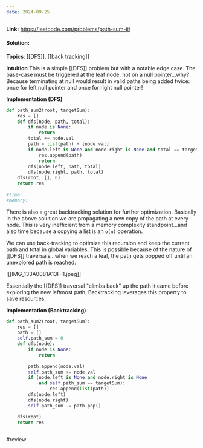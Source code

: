 ```yaml
---
date: 2024-09-25
---
```

**Link:** https://leetcode.com/problems/path-sum-ii/
#### Solution:

**Topics**: [[DFS]], [[back tracking]]

**Intuition**
This is a simple [[DFS]] problem but with a notable edge case. The base-case must be triggered at the leaf node, not on a null pointer...why? Because terminating at null would result in valid paths being added twice: once for left null pointer and once for right null pointer!

**Implementation (DFS)**
```python
def path_sum2(root, targetSum):
	res = []
	def dfs(node, path, total):
		if node is None:
			return
		total += node.val
		path = list(path) + [node.val]
		if node.left is None and node.right is None and total == targetSum:
			res.append(path)
			return 
		dfs(node.left, path, total)
		dfs(node.right, path, total)
	dfs(root, [], 0)
	return res
		
#time:
#memory:
```

There is also a great backtracking solution for further optimization. Basically in the above solution we are propagating a new copy of the path at every node. This is very inefficient from a memory complexity standpoint...and also time because a copying a list is an `o(n)` operation. 

We can use back-tracking to optimize this recursion and keep the current path and total in global variables. This is possible because of the nature of [[DFS]] traversals...when we reach a leaf, the path gets popped off until an unexplored path is reached:

![[IMG_133A0081A13F-1.jpeg]]

Essentially the [[DFS]] traversal "climbs back" up the path it came before exploring the new leftmost path. Backtracking leverages this property to save resources. 

**Implementation (Backtracking)**
```python
def path_sum2(root, targetSum):
	res = []
	path = []
	self.path_sum = 0
	def dfs(node):
		if node is None:
			return 
			
		path.append(node.val)
		self.path_sum += node.val
		if (node.left is None and node.right is None
			and self.path_sum == targetSum):
				res.append(list(path))
		dfs(node.left)
		dfs(node.right)
		self.path_sum -= path.pop()

	dfs(root)
	return res
	
```


#review 


